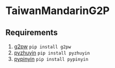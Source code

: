 # TaiwanMandarinG2P

## Requirements

1. [g2pw](https://github.com/GitYCC/g2pW)
`pip install g2pw`
2. [pyzhuyin](https://pypi.org/project/pyzhuyin/)
`pip install pyzhuyin`
3. [pypinyin](https://pypi.org/project/pypinyin/)
`pip install pypinyin`